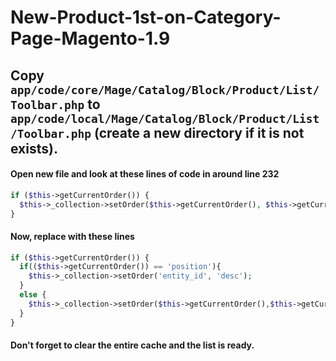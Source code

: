 # New-Product-1st-on-Category-Page-Magento-1.9

## Copy `app/code/core/Mage/Catalog/Block/Product/List/Toolbar.php` to `app/code/local/Mage/Catalog/Block/Product/List/Toolbar.php` (create a new directory if it is not exists).

#### Open new file and look at these lines of code in around line 232
~~~php 
if ($this->getCurrentOrder()) {
  $this->_collection->setOrder($this->getCurrentOrder(), $this->getCurrentDirection());
}
~~~

#### Now, replace with these lines
~~~php 
if ($this->getCurrentOrder()) {
  if(($this->getCurrentOrder()) == 'position'){
    $this->_collection->setOrder('entity_id', 'desc');
  }
  else {
    $this->_collection->setOrder($this->getCurrentOrder(),$this->getCurrentDirection());
  }
}
~~~

#### Don't forget to clear the entire cache and the list is ready.
